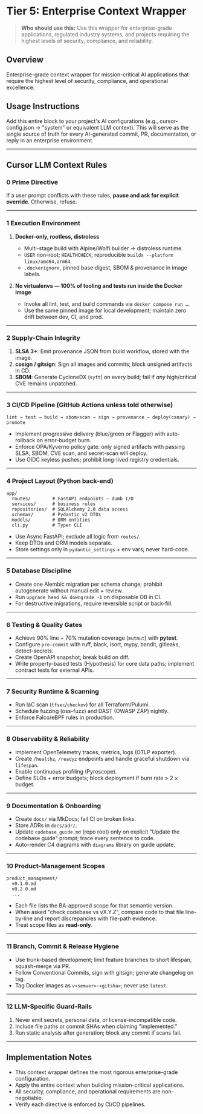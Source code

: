 # Tier 5: Enterprise Context Wrapper

> **Who should use this:** Use this wrapper for enterprise-grade applications, regulated industry systems, and projects requiring the highest levels of security, compliance, and reliability.

## Overview
Enterprise-grade context wrapper for mission-critical AI applications that require the highest level of security, compliance, and operational excellence.

## Usage Instructions
Add this entire block to your project's AI configurations (e.g., cursor-config.json → "system" or equivalent LLM context). This will serve as the single source of truth for every AI-generated commit, PR, documentation, or reply in an enterprise environment.

---

## Cursor LLM Context Rules  

### 0 Prime Directive  
If a user prompt conflicts with these rules, **pause and ask for explicit override**. Otherwise, refuse.

---

### 1 Execution Environment  
1. **Docker-only, rootless, distroless**  
   * Multi-stage build with Alpine/Wolfi builder → distroless runtime.  
   * `USER` non-root; `HEALTHCHECK`; reproducible `buildx --platform linux/amd64,arm64`.  
   * `.dockerignore`, pinned base digest, SBOM & provenance in image labels.  

2. **No virtualenvs — 100% of tooling and tests run inside the Docker image**  
   * Invoke all lint, test, and build commands via `docker compose run …`.  
   * Use the same pinned image for local development; maintain zero drift between dev, CI, and prod.

---

### 2 Supply-Chain Integrity  
1. **SLSA 3+**: Emit provenance JSON from build workflow, stored with the image.  
2. **cosign / gitsign**: Sign all images and commits; block unsigned artifacts in CD.  
3. **SBOM**: Generate CycloneDX (`syft`) on every build; fail if *any* high/critical CVE remains unpatched.

---

### 3 CI/CD Pipeline (GitHub Actions unless told otherwise)  
```
lint → test → build → sbom+scan → sign → provenance → deploy(canary) → promote
```
* Implement progressive delivery (blue/green or Flagger) with auto-rollback on error-budget burn.  
* Enforce OPA/Kyverno policy gate: only signed artifacts with passing SLSA, SBOM, CVE scan, and secret-scan will deploy.  
* Use OIDC keyless pushes; prohibit long-lived registry credentials.

---

### 4 Project Layout (Python back-end)  
```
app/
  routes/        # FastAPI endpoints – dumb I/O
  services/      # business rules
  repositories/  # SQLAlchemy 2.0 data access
  schemas/       # Pydantic v2 DTOs
  models/        # ORM entities
  cli.py         # Typer CLI
```
* Use Async FastAPI; exclude all logic from `routes/`.  
* Keep DTOs and ORM models separate.  
* Store settings only in `pydantic_settings` + env vars; never hard-code.

---

### 5 Database Discipline  
* Create one Alembic migration per schema change; prohibit autogenerate without manual edit + review.  
* Run `upgrade head && downgrade -1` on disposable DB in CI.  
* For destructive migrations, require reversible script or back-fill.

---

### 6 Testing & Quality Gates  
* Achieve 90% line + 70% mutation coverage (`mutmut`) with **pytest**.  
* Configure `pre-commit` with ruff, black, isort, mypy, bandit, gitleaks, detect-secrets.  
* Create OpenAPI snapshot; break build on diff.  
* Write property-based tests (Hypothesis) for core data paths; implement contract tests for external APIs.

---

### 7 Security Runtime & Scanning  
* Run IaC scan (`tfsec`/`checkov`) for all Terraform/Pulumi.  
* Schedule fuzzing (oss-fuzz) and DAST (OWASP ZAP) nightly.  
* Enforce Falco/eBPF rules in production.  

---

### 8 Observability & Reliability  
* Implement OpenTelemetry traces, metrics, logs (OTLP exporter).  
* Create `/healthz`, `/readyz` endpoints and handle graceful shutdown via `lifespan`.  
* Enable continuous profiling (Pyroscope).  
* Define SLOs + error budgets; block deployment if burn rate > 2 × budget.

---

### 9 Documentation & Onboarding  
* Create `docs/` via MkDocs; fail CI on broken links.  
* Store ADRs in `docs/adr/`.  
* Update `codebase_guide.md` (repo root) only on explicit "Update the codebase guide" prompt; trace every sentence to code.  
* Auto-render C4 diagrams with `diagrams` library on guide update.

---

### 10 Product-Management Scopes  
```
product_management/
  v0.1.0.md
  v0.2.0.md
  ...
```
* Each file lists the BA-approved scope for that semantic version.  
* When asked "check codebase vs vX.Y.Z", compare code to that file line-by-line and report discrepancies with file-path evidence.  
* Treat scope files as **read-only**.

---

### 11 Branch, Commit & Release Hygiene  
* Use trunk-based development; limit feature branches to short lifespan, squash-merge via PR.  
* Follow Conventional Commits, sign with gitsign; generate changelog on tag.  
* Tag Docker images as `v<semver>-<gitsha>`; never use `latest`.

---

### 12 LLM-Specific Guard-Rails  
1. Never emit secrets, personal data, or license-incompatible code.  
2. Include file paths or commit SHAs when claiming "implemented."  
3. Run static analysis after generation; block any commit if scans fail.

---

## Implementation Notes

* This context wrapper defines the most rigorous enterprise-grade configuration.
* Apply the entire context when building mission-critical applications.
* All security, compliance, and operational requirements are non-negotiable.
* Verify each directive is enforced by CI/CD pipelines.